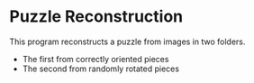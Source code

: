 # Puzzle Reconstruction

This program reconstructs a puzzle from images in two folders.


* The first from correctly oriented pieces
* The second from randomly rotated pieces
